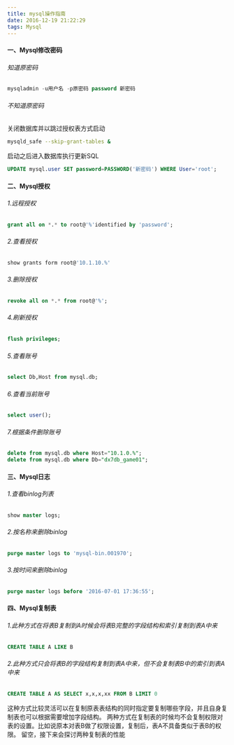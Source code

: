 ```yaml
---
title: mysql操作指南
date: 2016-12-19 21:22:29
tags: Mysql
---
```

#### 一、Mysql修改密码
###### 知道原密码
```sql
mysqladmin -u用户名 -p原密码 password 新密码
```
###### 不知道原密码
关闭数据库并以跳过授权表方式启动
```bash
mysqld_safe --skip-grant-tables &
```
启动之后进入数据库执行更新SQL
```sql
UPDATE mysql.user SET password=PASSWORD('新密码') WHERE User='root';
```

#### 二、Mysql授权
###### 1.远程授权
```sql
grant all on *.* to root@'%'identified by 'password';
```
###### 2.查看授权
```sql
show grants form root@'10.1.10.%'
```
###### 3.删除授权
```sql
revoke all on *.* from root@'%'; 
```
###### 4.刷新授权
```sql
flush privileges; 
```
###### 5.查看账号
```sql
select Db,Host from mysql.db; 
```
###### 6.查看当前账号
```sql
select user();
```
###### 7.根据条件删除账号
```sql
delete from mysql.db where Host="10.1.0.%";
delete from mysql.db where Db="dx7db_game01";
```

#### 三、Mysql日志
###### 1.查看binlog列表
```sql
show master logs;
```
###### 2.按名称来删除binlog
```sql
purge master logs to 'mysql-bin.001970';
```
###### 3.按时间来删除binlog
```sql
purge master logs before '2016-07-01 17:36:55';
```
#### 四、Mysql复制表
###### 1.此种方式在将表B复制到A时候会将表B完整的字段结构和索引复制到表A中来
```sql
CREATE TABLE A LIKE B
```
###### 2.此种方式只会将表B的字段结构复制到表A中来，但不会复制表B中的索引到表A中来
```sql
CREATE TABLE A AS SELECT x,x,x,xx FROM B LIMIT 0
```
这种方式比较灵活可以在复制原表表结构的同时指定要复制哪些字段，并且自身复制表也可以根据需要增加字段结构。 
两种方式在复制表的时候均不会复制权限对表的设置。比如说原本对表B做了权限设置，复制后，表A不具备类似于表B的权限。 留空，接下来会探讨两种复制表的性能